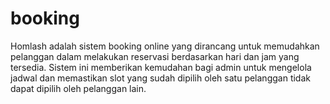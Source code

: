 # booking
Homlash adalah sistem booking online yang dirancang untuk memudahkan pelanggan dalam melakukan reservasi berdasarkan hari dan jam yang tersedia. Sistem ini memberikan kemudahan bagi admin untuk mengelola jadwal dan memastikan slot yang sudah dipilih oleh                             satu pelanggan tidak dapat dipilih oleh pelanggan lain.
